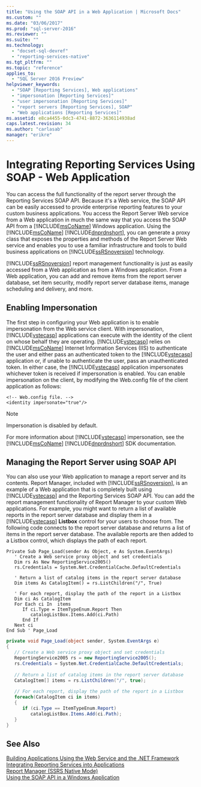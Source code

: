 ```yaml
---
title: "Using the SOAP API in a Web Application | Microsoft Docs"
ms.custom: ""
ms.date: "03/06/2017"
ms.prod: "sql-server-2016"
ms.reviewer: ""
ms.suite: ""
ms.technology: 
  - "docset-sql-devref"
  - "reporting-services-native"
ms.tgt_pltfrm: ""
ms.topic: "reference"
applies_to: 
  - "SQL Server 2016 Preview"
helpviewer_keywords: 
  - "SOAP [Reporting Services], Web applications"
  - "impersonation [Reporting Services]"
  - "user impersonation [Reporting Services]"
  - "report servers [Reporting Services], SOAP"
  - "Web applications [Reporting Services]"
ms.assetid: e8ca4455-0dc3-4741-8872-3636114938ad
caps.latest.revision: 34
ms.author: "carlasab"
manager: "erikre"
---
```

# Integrating Reporting Services Using SOAP - Web Application
  You can access the full functionality of the report server through the Reporting Services SOAP API. Because it's a Web service, the SOAP API can be easily accessed to provide enterprise reporting features to your custom business applications. You access the Report Server Web service from a Web application in much the same way that you access the SOAP API from a [!INCLUDE[msCoName](../../advanced-analytics/r-services/tutorials/includes/msconame-md.md)] Windows application. Using the [!INCLUDE[msCoName](../../advanced-analytics/r-services/tutorials/includes/msconame-md.md)] [!INCLUDE[dnprdnshort](../../analysis-services/multidimensional-models/includes/dnprdnshort-md.md)], you can generate a proxy class that exposes the properties and methods of the Report Server Web service and enables you to use a familiar infrastructure and tools to build business applications on [!INCLUDE[ssRSnoversion](../../advanced-analytics/r-services/includes/ssrsnoversion-md.md)] technology.  
  
 [!INCLUDE[ssRSnoversion](../../advanced-analytics/r-services/includes/ssrsnoversion-md.md)] report management functionality is just as easily accessed from a Web application as from a Windows application. From a Web application, you can add and remove items from the report server database, set item security, modify report server database items, manage scheduling and delivery, and more.  
  
## Enabling Impersonation  
 The first step in configuring your Web application is to enable impersonation from the Web service client. With impersonation, [!INCLUDE[vstecasp](../../database-engine/configure/windows/includes/vstecasp-md.md)] applications can execute with the identity of the client on whose behalf they are operating. [!INCLUDE[vstecasp](../../database-engine/configure/windows/includes/vstecasp-md.md)] relies on [!INCLUDE[msCoName](../../advanced-analytics/r-services/tutorials/includes/msconame-md.md)] Internet Information Services (IIS) to authenticate the user and either pass an authenticated token to the [!INCLUDE[vstecasp](../../database-engine/configure/windows/includes/vstecasp-md.md)] application or, if unable to authenticate the user, pass an unauthenticated token. In either case, the [!INCLUDE[vstecasp](../../database-engine/configure/windows/includes/vstecasp-md.md)] application impersonates whichever token is received if impersonation is enabled. You can enable impersonation on the client, by modifying the Web.config file of the client application as follows:  
  
```  
<!-- Web.config file. -->  
<identity impersonate="true"/>  
```  
  
> [!NOTE]  
>  Impersonation is disabled by default.  
  
 For more information about [!INCLUDE[vstecasp](../../database-engine/configure/windows/includes/vstecasp-md.md)] impersonation, see the [!INCLUDE[msCoName](../../advanced-analytics/r-services/tutorials/includes/msconame-md.md)] [!INCLUDE[dnprdnshort](../../analysis-services/multidimensional-models/includes/dnprdnshort-md.md)] SDK documentation.  
  
## Managing the Report Server using SOAP API  
 You can also use your Web application to manage a report server and its contents. Report Manager, included with [!INCLUDE[ssRSnoversion](../../advanced-analytics/r-services/includes/ssrsnoversion-md.md)], is an example of a Web application that is completely built using [!INCLUDE[vstecasp](../../database-engine/configure/windows/includes/vstecasp-md.md)] and the Reporting Services SOAP API. You can add the report management functionality of Report Manager to your custom Web applications. For example, you might want to return a list of available reports in the report server database and display them in a [!INCLUDE[vstecasp](../../database-engine/configure/windows/includes/vstecasp-md.md)] **Listbox** control for your users to choose from. The following code connects to the report server database and returns a list of items in the report server database. The available reports are then added to a Listbox control, which displays the path of each report.  
  
```vb#  
Private Sub Page_Load(sender As Object, e As System.EventArgs)  
   ' Create a Web service proxy object and set credentials  
   Dim rs As New ReportingService2005()  
   rs.Credentials = System.Net.CredentialCache.DefaultCredentials  
  
   ' Return a list of catalog items in the report server database  
   Dim items As CatalogItem() = rs.ListChildren("/", True)  
  
   ' For each report, display the path of the report in a Listbox  
   Dim ci As CatalogItem  
   For Each ci In  items  
      If ci.Type = ItemTypeEnum.Report Then  
         catalogListBox.Items.Add(ci.Path)  
      End If  
   Next ci  
End Sub ' Page_Load   
```  
  
```c#  
private void Page_Load(object sender, System.EventArgs e)  
{  
   // Create a Web service proxy object and set credentials  
   ReportingService2005 rs = new ReportingService2005();  
   rs.Credentials = System.Net.CredentialCache.DefaultCredentials;  
  
   // Return a list of catalog items in the report server database  
   CatalogItem[] items = rs.ListChildren("/", true);  
  
   // For each report, display the path of the report in a Listbox  
   foreach(CatalogItem ci in items)  
   {  
      if (ci.Type == ItemTypeEnum.Report)  
         catalogListBox.Items.Add(ci.Path);  
   }  
}  
```  
  
## See Also  
 [Building Applications Using the Web Service and the .NET Framework](../../reporting-services/report-server-web-service/net-framework/building-applications-using-the-web-service-and-the-.net-framework.md)   
 [Integrating Reporting Services into Applications](../../reporting-services/application-integration/integrating-reporting-services-into-applications.md)   
 [Report Manager  &#40;SSRS Native Mode&#41;](../Topic/Report%20Manager%20%20\(SSRS%20Native%20Mode\).md)   
 [Using the SOAP API in a Windows Application](../Topic/Using%20the%20SOAP%20API%20in%20a%20Windows%20Application.md)  
  
  